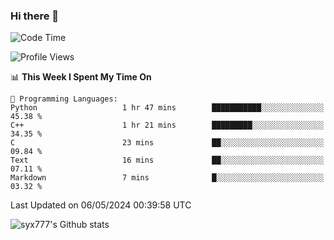 ### Hi there 👋

<!--
**syx777/syx777** is a ✨ _special_ ✨ repository because its `README.md` (this file) appears on your GitHub profile.

Here are some ideas to get you started:

- 🔭 I’m currently working on ...
- 🌱 I’m currently learning ...
- 👯 I’m looking to collaborate on ...
- 🤔 I’m looking for help with ...
- 💬 Ask me about ...
- 📫 How to reach me: ...
- 😄 Pronouns: ...
- ⚡ Fun fact: ...
-->
<!--START_SECTION:waka-->
![Code Time](http://img.shields.io/badge/Code%20Time-67%20hrs%209%20mins-blue)

![Profile Views](http://img.shields.io/badge/Profile%20Views-0-blue)

📊 **This Week I Spent My Time On** 

```text
💬 Programming Languages: 
Python                   1 hr 47 mins        ███████████░░░░░░░░░░░░░░   45.38 % 
C++                      1 hr 21 mins        █████████░░░░░░░░░░░░░░░░   34.35 % 
C                        23 mins             ██░░░░░░░░░░░░░░░░░░░░░░░   09.84 % 
Text                     16 mins             ██░░░░░░░░░░░░░░░░░░░░░░░   07.11 % 
Markdown                 7 mins              █░░░░░░░░░░░░░░░░░░░░░░░░   03.32 % 
```


 Last Updated on 06/05/2024 00:39:58 UTC
<!--END_SECTION:waka-->

![syx777's Github stats](https://github-readme-stats.vercel.app/api?username=syx777&show_icons=true)

